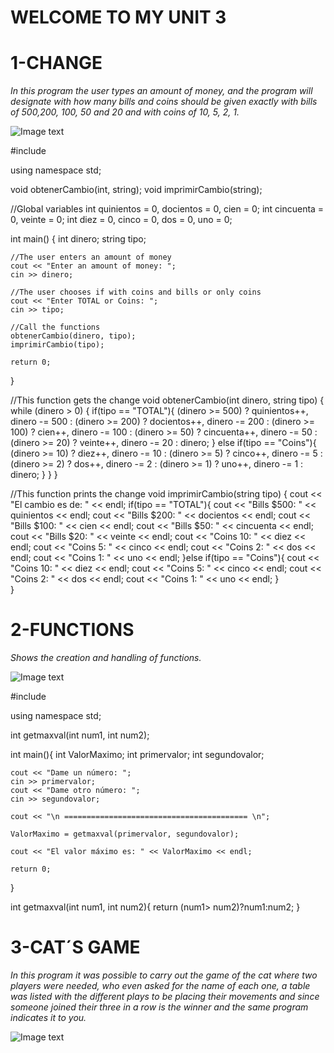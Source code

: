 # WELCOME TO MY UNIT 3

# **1-CHANGE**
*In this program the user types an amount of money, and the program will designate with how many bills and coins should be given exactly with bills of 500,200, 100, 50 and 20 and with coins of 10, 5, 2, 1.*

![Image text](https://github.com/UP210719/UP210719_CPP/blob/main/imagenes/Captura%20de%20pantalla%20de%202022-11-14%2009-19-31.png)

#include <iostream>

using namespace std;

void obtenerCambio(int, string);
void imprimirCambio(string);

//Global variables
int quinientos = 0, docientos = 0, cien = 0;
int cincuenta = 0, veinte = 0;
int diez = 0, cinco = 0, dos = 0, uno = 0;


int main()
{
    int dinero;
    string tipo;

    //The user enters an amount of money
    cout << "Enter an amount of money: ";
    cin >> dinero;
    
    //The user chooses if with coins and bills or only coins
    cout << "Enter TOTAL or Coins: ";
    cin >> tipo;

    //Call the functions
    obtenerCambio(dinero, tipo);
    imprimirCambio(tipo);
    
    return 0;
}


//This function gets the change
void obtenerCambio(int dinero, string tipo)
{
    while (dinero > 0)
    {
        if(tipo == "TOTAL"){
            (dinero >= 500) ? quinientos++, dinero -= 500 
        : (dinero >= 200) ? docientos++, dinero -= 200 
        : (dinero >= 100) ? cien++, dinero -= 100 
        : (dinero >= 50) ? cincuenta++, dinero -= 50 
        : (dinero >= 20) ? veinte++, dinero -= 20 
        : dinero;
        }
        else if(tipo == "Coins"){
            (dinero >= 10) ? diez++, dinero -= 10 
        : (dinero >= 5) ? cinco++, dinero -= 5 
        : (dinero >= 2) ? dos++, dinero -= 2 
        : (dinero >= 1) ? uno++, dinero -= 1 
        : dinero;
        } 
    }
}


//This function prints the change
void imprimirCambio(string tipo)
{
    cout << "El cambio es de: " << endl;
    if(tipo == "TOTAL"){
        cout << "Bills $500: " << quinientos << endl;
        cout << "Bills $200: " << docientos << endl;
        cout << "Bills $100: " << cien << endl;
        cout << "Bills $50: " << cincuenta << endl;
        cout << "Bills $20: " << veinte << endl;
        cout << "Coins 10: " << diez << endl;
        cout << "Coins 5: " << cinco << endl;
        cout << "Coins 2: " << dos << endl;
        cout << "Coins 1: " << uno << endl;
    }else if(tipo == "Coins"){
        cout << "Coins 10: " << diez << endl;
        cout << "Coins 5: " << cinco << endl;
        cout << "Coins 2: " << dos << endl;
        cout << "Coins 1: " << uno << endl;
    }   
}

# **2-FUNCTIONS**
*Shows the creation and handling of functions.*

![Image text](https://github.com/UP210719/UP210719_CPP/blob/main/imagenes/Captura%20de%20pantalla%20de%202022-11-14%2009-20-23.png)

#include<iostream>

using namespace std;

int getmaxval(int num1, int num2);

int main(){
    int ValorMaximo;
    int primervalor;
    int segundovalor;

    cout << "Dame un número: ";
    cin >> primervalor;
    cout << "Dame otro número: ";
    cin >> segundovalor;

    cout << "\n ========================================= \n";

    ValorMaximo = getmaxval(primervalor, segundovalor);

    cout << "El valor máximo es: " << ValorMaximo << endl;

    return 0;
}

int getmaxval(int num1, int num2){
    return (num1> num2)?num1:num2;
}

# **3-CAT´S GAME**
*In this program it was possible to carry out the game of the cat where two players were needed, who even asked for the name of each one, a table was listed with the different plays to be placing their movements and since someone joined their three in a row is the winner and the same program indicates it to you.*

![Image text](https://github.com/UP210719/UP210719_CPP/blob/main/imagenes/Captura%20de%20pantalla%20de%202022-07-05%2010-10-36.png)
